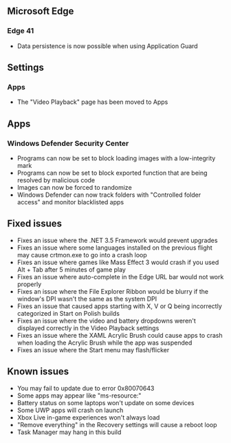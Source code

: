## Microsoft Edge
### Edge 41
- Data persistence is now possible when using Application Guard

## Settings
### Apps
- The "Video Playback" page has been moved to Apps

## Apps
### Windows Defender Security Center
- Programs can now be set to block loading images with a low-integrity mark
- Programs can now be set to block exported function that are being resolved by malicious code
- Images can now be forced to randomize
- Windows Defender can now track folders with "Controlled folder access" and monitor blacklisted apps

## Fixed issues
- Fixes an issue where the .NET 3.5 Framework would prevent upgrades
- Fixes an issue where some languages installed on the previous flight may cause crtmon.exe to go into a crash loop
- Fixes an issue where games like Mass Effect 3 would crash if you used Alt + Tab after 5 minutes of game play
- Fixes an issue where auto-complete in the Edge URL bar would not work properly
- Fixes an issue where the File Explorer Ribbon would be blurry if the window's DPI wasn't the same as the system DPI
- Fixes an issue that caused apps starting with X, V or Q being incorrectly categorized in Start on Polish builds
- Fixes an issue where the video and battery dropdowns weren't displayed correctly in the Video Playback settings
- Fixes an issue where the XAML Acrylic Brush could cause apps to crash when loading the Acrylic Brush while the app was suspended
- Fixes an issue where the Start menu may flash/flicker

## Known issues
- You may fail to update due to error 0x80070643
- Some apps may appear like "ms-resource:"
- Battery status on some laptops won't update on some devices
- Some UWP apps will crash on launch
- Xbox Live in-game experiences won't always load
- "Remove everything" in the Recovery settings will cause a reboot loop
- Task Manager may hang in this build

